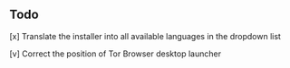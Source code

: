 ## Todo

\[x\] Translate the installer into all available languages in the dropdown list

\[v\] Correct the position of Tor Browser desktop launcher
